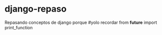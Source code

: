 # django-repaso
Repasando conceptos de django porque #yolo
recordar
from __future__ import print_function
